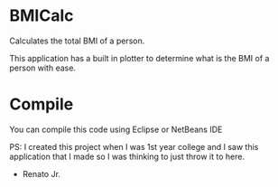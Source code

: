 # BMICalc
Calculates the total BMI of a person.

This application has a built in plotter to determine what is the BMI of a person with ease.

# Compile
You can compile this code using Eclipse or NetBeans IDE

PS: I created this project when I was 1st year college and I saw this application that I made so I was thinking to just throw it to here.
- Renato Jr.
